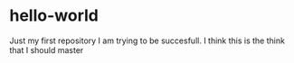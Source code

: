# hello-world
Just my first repository
I am trying to be succesfull. I think this is the think that I should master
